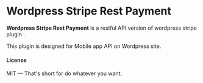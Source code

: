 # Wordpress Stripe Rest Payment

**Wordpress Stripe Rest Payment** is a restful API version of wordpress stripe plugin .

This plugin is designed for Mobile app API on Wordpress site.

#### License

MIT — That's short for do whatever you want.
